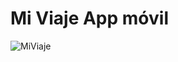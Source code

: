 # Mi Viaje App móvil

![MiViaje](http://www.dropbox.com/s/q178qo8vi5rsk4j/Portada%20Readme-01.jpg?dl=0)

